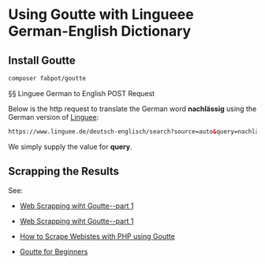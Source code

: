 Using Goutte with Lingueee German-English Dictionary
====================================================

Install Goutte
--------------

```bash
composer fabpot/goutte
```

§§ Linguee German to English POST Request

Below is the http request to translate the German word **nachlässig** using the German version of [Linguee](https://www.linguee.de/deutsch-englisch/search?source=auto&query=nachllässig):

```html
https://www.linguee.de/deutsch-englisch/search?source=auto&query=nachlässig
```
We simply supply the value for **query**. 

Scrapping the Results
---------------------

See:

- [Web Scrapping wiht Goutte--part 1](https://dev.to/sayopaul/web-scraping-in-php-using-goutte--4p6h)

- [Web Scrapping wiht Goutte--part 1](https://dev.to/sayopaul/web-scraping-in-php-using-goutte---part-2-5e66)

- [How to Scrape Webistes with PHP using Goutte](https://www.twilio.com/blog/scrape-websites-with-php-using-goutte)

- [Goutte for Beginners](https://www.scraperapi.com/blog/simple-guide-to-building-a-php-web-scraper-using-goutte-for-beginners/)
